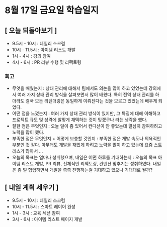 # 8월 17일 금요일 학습일지

## [ 오늘 되돌아보기 ]

- 9.5시 - 10시 : 데일리 스크럼
- 10시 - 11.5시 : 아이템 리스트 개발
- 1시 - 4시 : 강의 참여
- 4시 - 6시 : PR 리뷰 수행 및 리팩토링

### 회고

- 무엇을 배웠는지 : 상태 관리에 대해서 팀에서도 의논을 많이 하고 있었는데 강의에서 여러 가지 상태 관리 방식을 살펴보면서 많이 배웠다. 특히 전역 상태 관리를 하더라도 결국 모든 리렌더링은 동일하게 이뤄진다는 것을 모르고 있었는데 배우게 되었다.
- 어떤 점을 느꼈는지 : 여러 가지 상태 관리 방식이 있지만, 그 특징에 대해 이해하고 프로젝트 규모 및 성격에 알맞게 채택하는 것이 맞겠구나 라는 생각을 했다.
- 잘한 점은 무엇인지 : 오늘 일이 좀 있어서 컨디션이 안 좋았는데 열심히 참여하려고 노력을 많이 했다.
- 부족한 점은 무엇인지 + 어떻게 보충할 것인지 : 부족한 점은 개발 속도나 의욕적인 부분인 것 같다. 아무래도 개발을 재밌게 하려고 노력을 많이 하고 있는데 요즘 스트레스가 많아서 ...
- 오늘의 목표는 얼마나 성취했으며, 내일은 어떤 하루를 기대하는지 : 오늘의 목표 아이템 리스트 개발, PR 리뷰, 전체적인 리팩토링, 컨벤션 맞추기는 성취하였다. 내일은 좀 덜 협업하면서 개발을 쭉쭉 진행하는걸 기대하고 있으나 기대대로 될까?

## [ 내일 계획 세우기 ]

- 9.5시 - 10시 : 데일리 스크럼
- 10시 - 11.5시 : 스마트 레이어 완성
- 1시 - 3시 : 교육 세션 참여
- 3시 - 6시 : 아이템 리스트 페이지 개발
